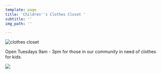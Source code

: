 ```yaml
---
template: page
title: 'Children''s Clothes Closet '
subtitle: ''
img_path: ''

---
```

![clothes closet](/images/ccsign.png)

Open Tuesdays 9am - 3pm for those in our community in need of clothes for kids.

![](/images/screen-shot-2021-08-26-at-12-20-33-am.png)